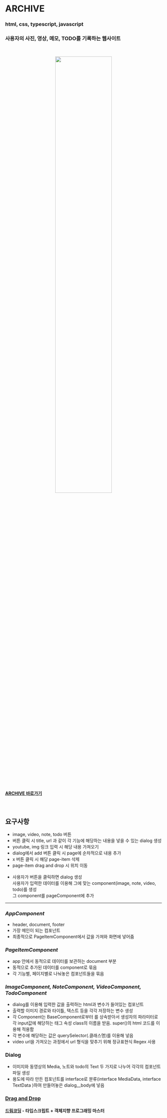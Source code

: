 # ARCHIVE 

### html, css, typescript, javascript
### 사용자의 사진, 영상, 메모, TODO를 기록하는 웹사이트

<br/>
<p align="center"><img width="60%" src="https://user-images.githubusercontent.com/67587253/211256479-f3c67a91-a9a8-4b23-81ba-7b3c8b4f9028.gif"/></p>

#### [ARCHIVE 바로가기](http://sh-portfolio.com/archive/index.html)

<br/>

## **요구사항**

- image, video, note, todo 버튼
- 버튼 클릭 시 title, url 과 같이 각 기능에 해당하는 내용을 넣을 수 있는 dialog 생성
- youtube, img 링크 입력 시 해당 내용 가져오기
- dialog에서 add 버튼 클릭 시 page에 순차적으로 내용 추가
- x 버튼 클릭 시 해당 page-item 삭제
- page-item drag and drop 시 위치 이동
  <br/><br/>
- 사용자가 버튼을 클릭하면 dialog 생성
  <br/>사용자가 입력한 데이터를 이용해 그에 맞는 component(image, note, video, todo)를 생성
  <br/>그 component를 pageComponent에 추가

---

### _AppComponent_

- header, document, footer
- 가장 메인이 되는 컴포넌트
- 최종적으로 PageItemComponent에서 값을 가져와 화면에 넣어줌

### _PageItemComponent_

- app 안에서 동적으로 데이터를 보관하는 document 부분
- 동적으로 추가된 데이터를 component로 묶음
- 각 기능별, 페이지별로 나눠놓은 컴포넌트들을 묶음

### _ImageComponent, NoteComponent, VideoComponent, TodoComponent_

- dialog를 이용해 입력한 값을 출력하는 html과 변수가 들어있는 컴포넌트
- 출력할 이미지 경로와 타이틀, 텍스트 등을 각각 저장하는 변수 생성
- 각 Component는 BaseComponent로부터 <HTMLElement>를 상속받아서
  생성자의 파라미터로 각 input값에 해당하는 태그 속성 class의 이름을 받음.
  super()의 html 코드를 이용해 적용함
- 각 변수에 해당하는 값은 querySelector(.클래스명)를 이용해 넣음
- video url을 가져오는 과정에서 url 형식을 맞추기 위해 정규표현식 Regex 사용

### Dialog

- 이미지와 동영상의 Media, 노트와 todo의 Text 두 가지로 나누어 각각의 컴포넌트 파일 생성
- 용도에 따라 만든 컴포넌트를 interface로 분류(interface MediaData, interface TextData )하여 만들어놓은 dialog\_\_body에 넣음

### [Drag and Drop](https://developer.mozilla.org/ko/docs/Web/API/HTML_Drag_and_Drop_API)

#### [드림코딩](https://academy.dream-coding.com/) - 타입스크립트 + 객체지향 프로그래밍 마스터
